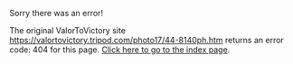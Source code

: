 

Sorry there was an error!

The original ValorToVictory site https://valortovictory.tripod.com/photo17/44-8140ph.htm returns an error code: 404 for this page. [Click here to go to the index page](../index.md).